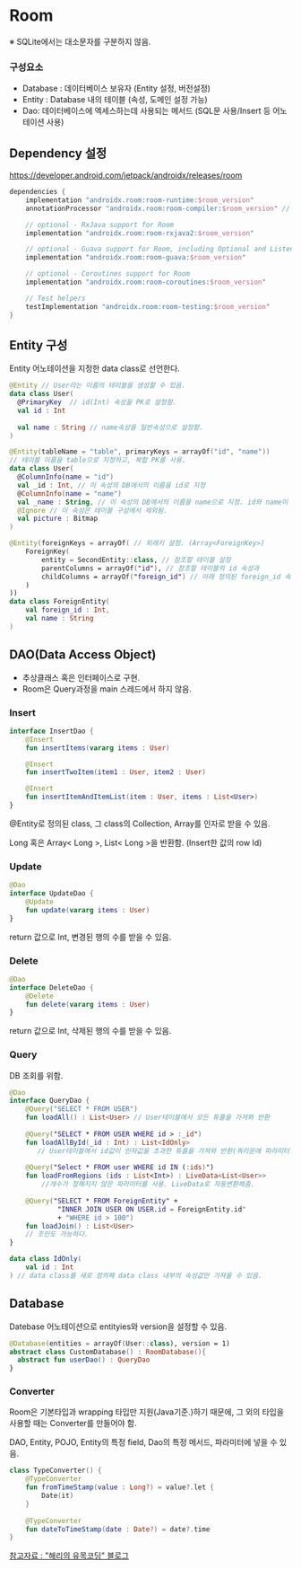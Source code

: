 # Room

※ SQLite에서는 대소문자를 구분하지 않음.



### 구성요소

+ Database : 데이터베이스 보유자 (Entity 설정, 버전설정)
+ Entity : Database 내의 테이블 (속성, 도메인 설정 가능)
+ Dao: 데이터베이스에 엑세스하는데 사용되는 메서드 (SQL문 사용/Insert 등 어노테이션 사용)



## Dependency 설정

https://developer.android.com/jetpack/androidx/releases/room

```gradle
dependencies {
    implementation "androidx.room:room-runtime:$room_version"
    annotationProcessor "androidx.room:room-compiler:$room_version" // use kapt for Kotlin

    // optional - RxJava support for Room
    implementation "androidx.room:room-rxjava2:$room_version"

    // optional - Guava support for Room, including Optional and ListenableFuture
    implementation "androidx.room:room-guava:$room_version"

    // optional - Coroutines support for Room
    implementation "androidx.room:room-coroutines:$room_version"

    // Test helpers
    testImplementation "androidx.room:room-testing:$room_version"
}
```



## Entity 구성

Entity 어노테이션을 지정한 data class로 선언한다.

```kotlin
@Entity // User라는 이름의 테이블을 생성할 수 있음.
data class User(
  @PrimaryKey  // id(Int) 속성을 PK로 설정함.
  val id : Int
  
  val name : String // name속성을 일반속성으로 설정함.
)
```



```kotlin
@Entity(tableName = "table", primaryKeys = arrayOf("id", "name"))
// 테이블 이름을 table으로 지정하고, 복합 PK를 사용.
data class User(
  @ColumnInfo(name = "id")
  val _id : Int, // 이 속성의 DB에서의 이름을 id로 지정
  @ColumnInfo(name = "name")
  val _name : String, // 이 속성의 DB에서의 이름을 name으로 지정. id와 name이 기본키.
  @Ignore // 이 속성은 테이블 구성에서 제외됨.
  val picture : Bitmap
)

@Entity(foreignKeys = arrayOf( // 외래키 설정. (Array<ForeignKey>)
    ForeignKey(
        entity = SecondEntity::class, // 참조할 테이블 설정
        parentColumns = arrayOf("id"), // 참조할 테이블의 id 속성과
        childColumns = arrayOf("foreign_id") // 아래 정의된 foreign_id 속성 연결.
    )
))
data class ForeignEntity(
    val foreign_id : Int,
    val name : String
)
```



## DAO(Data Access Object)

+ 추상클래스 혹은 인터페이스로 구현.
+ Room은 Query과정을 main 스레드에서 하지 않음.



### Insert

```kotlin
interface InsertDao {
    @Insert
    fun insertItems(vararg items : User)

    @Insert
    fun insertTwoItem(item1 : User, item2 : User)

    @Insert
    fun insertItemAndItemList(item : User, items : List<User>)
}
```

@Entity로 정의된 class, 그 class의 Collection, Array를 인자로 받을 수 있음.

Long 혹은 Array< Long >, List< Long >을 반환함. (Insert한 값의 row Id)



### Update

```kotlin
@Dao
interface UpdateDao {
    @Update
    fun update(vararg items : User)
}
```

return 값으로 Int, 변경된 행의 수를 받을 수 있음.



### Delete

```kotlin
@Dao
interface DeleteDao {
    @Delete
    fun delete(vararg items : User)
}
```

return 값으로 Int, 삭제된 행의 수를 받을 수 있음.



### Query

DB 조회를 위함.

```kotlin
@Dao
interface QueryDao {
    @Query("SELECT * FROM USER") 
    fun loadAll() : List<User> // User테이블에서 모든 튜플을 가져와 반환
  
    @Query("SELECT * FROM USER WHERE id > :_id")
    fun loadAllById(_id : Int) : List<IdOnly> 
       // User테이블에서 id값이 인자값을 초과한 튜플을 가져와 반환(쿼리문에 파라미터 사용.)
  
  	@Query("Select * FROM user WHERE id IN (:ids)")
    fun loadFromRegions (ids : List<Int>) : LiveData<List<User>>
   		//개수가 정해지지 않은 파라미터를 사용. LiveData로 자동변환해줌.
  
  	@Query("SELECT * FROM ForeignEntity" +
            "INNER JOIN USER ON USER.id = ForeignEntity.id"
            + "WHERE id > 100")
    fun loadJoin() : List<User>
    // 조인도 가능하다.
}

data class IdOnly(
    val id : Int
) // data class를 새로 정의해 data class 내부의 속성값만 가져올 수 있음.
```



## Database

Datebase 어노테이션으로 entityies와 version을 설정할 수 있음.

```kotlin
@Database(entities = arrayOf(User::class), version = 1)
abstract class CustomDatabase() : RoomDatabase(){
  abstract fun userDao() : QueryDao
}
```





### Converter

Room은 기본타입과 wrapping 타입만 지원(Java기준.)하기 때문에, 그 외의 타입을 사용할 때는 Converter를 만들어야 함.

DAO, Entity, POJO, Entity의 특정 field, Dao의 특정 메서드, 파라미터에 넣을 수 있음.

```kotlin
class TypeConverter() {
    @TypeConverter
    fun fromTimeStamp(value : Long?) = value?.let { 
        Date(it)
    }
    
    @TypeConverter
    fun dateToTimeStamp(date : Date?) = date?.time
}
```





[참고자료 : "해리의 유목코딩"  블로그]([https://medium.com/harrythegreat/%EB%B2%88%EC%97%AD-%EC%95%88%EB%93%9C%EB%A1%9C%EC%9D%B4%EB%93%9C-room-7%EA%B0%80%EC%A7%80-%EC%9C%A0%EC%9A%A9%ED%95%9C-%ED%8C%81-18252a941e27](https://medium.com/harrythegreat/번역-안드로이드-room-7가지-유용한-팁-18252a941e27))